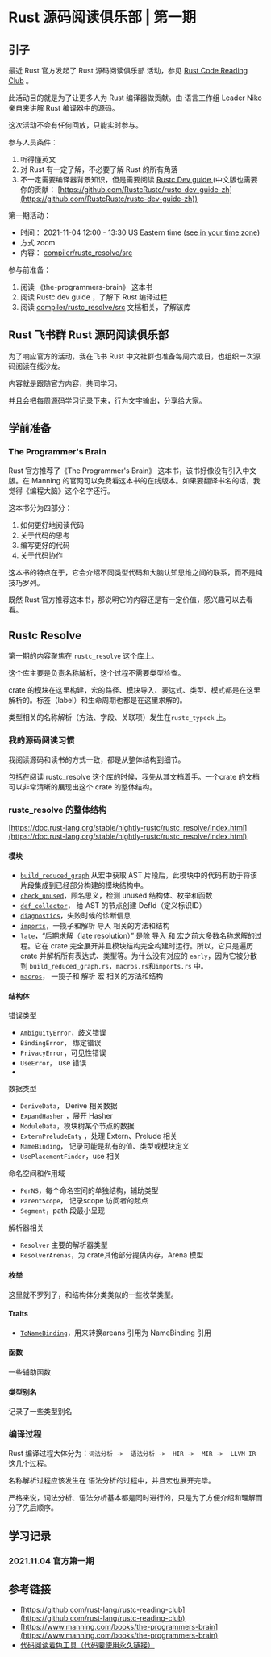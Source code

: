 # Rust 源码阅读俱乐部 | 第一期



## 引子

最近 Rust 官方发起了 Rust 源码阅读俱乐部 活动，参见 [Rust Code Reading Club](https://mojosd.medium.com/rust-code-reading-club-8fe356287049) 。

此活动目的就是为了让更多人为  Rust 编译器做贡献。由 语言工作组 Leader Niko 亲自来讲解 Rust 编译器中的源码。

这次活动不会有任何回放，只能实时参与。

参与人员条件：

1. 听得懂英文
2. 对 Rust 有一定了解，不必要了解 Rust 的所有角落
3. 不一定需要编译器背景知识，但是需要阅读 [Rustc Dev guide ](https://rustc-dev-guide.rust-lang.org/)  (中文版也需要你的贡献： [https://github.com/RustcRustc/rustc-dev-guide-zh](https://github.com/RustcRustc/rustc-dev-guide-zh))

第一期活动：

- 时间： 2021-11-04 12:00 - 13:30 US Eastern time ([see in your time zone](https://everytimezone.com/s/a287d2e5))
- 方式 zoom
- 内容： [compiler/rustc_resolve/src](https://github.com/rust-lang/rust/tree/master/compiler/rustc_resolve/src) 

参与前准备：

1. 阅读 《the-programmers-brain》 这本书
2. 阅读 Rustc dev guide ，了解下 Rust 编译过程
3. 阅读 [compiler/rustc_resolve/src](https://github.com/rust-lang/rust/tree/master/compiler/rustc_resolve/src)  文档相关，了解该库



##  Rust 飞书群 Rust 源码阅读俱乐部

为了响应官方的活动，我在飞书 Rust 中文社群也准备每周六或日，也组织一次源码阅读在线沙龙。

内容就是跟随官方内容，共同学习。

并且会把每周源码学习记录下来，行为文字输出，分享给大家。



## 学前准备



### The Programmer's Brain

Rust 官方推荐了《The Programmer's Brain》 这本书，该书好像没有引入中文版。在 Manning 的官网可以免费看这本书的在线版本。如果要翻译书名的话，我觉得《编程大脑》这个名字还行。

这本书分为四部分：

1. 如何更好地阅读代码
2. 关于代码的思考
3. 编写更好的代码
4. 关于代码协作

这本书的特点在于，它会介绍不同类型代码和大脑认知思维之间的联系，而不是纯技巧罗列。

既然 Rust 官方推荐这本书，那说明它的内容还是有一定价值，感兴趣可以去看看。



## Rustc Resolve 

第一期的内容聚焦在 `rustc_resolve` 这个库上。

这个库主要是负责名称解析，这个过程不需要类型检查。

crate 的模块在这里构建，宏的路径、模块导入、表达式、类型、模式都是在这里解析的。标签（label）和生命周期也都是在这里求解的。

类型相关的名称解析（方法、字段、关联项）发生在`rustc_typeck` 上。

### 我的源码阅读习惯

我阅读源码和读书的方式一致，都是从整体结构到细节。

包括在阅读 rustc_resolve 这个库的时候，我先从其文档着手。一个crate 的文档可以非常清晰的展现出这个 crate 的整体结构。

### rustc_resolve  的整体结构

[https://doc.rust-lang.org/stable/nightly-rustc/rustc_resolve/index.html](https://doc.rust-lang.org/stable/nightly-rustc/rustc_resolve/index.html)

#### 模块

- [`build_reduced_graph`](https://doc.rust-lang.org/stable/nightly-rustc/rustc_resolve/build_reduced_graph/index.html)  从宏中获取 AST 片段后，此模块中的代码有助于将该片段集成到已经部分构建的模块结构中。
- [`check_unused`](https://doc.rust-lang.org/stable/nightly-rustc/rustc_resolve/check_unused/index.html)，顾名思义，检测 unused 结构体、枚举和函数
- [`def_collector`](https://doc.rust-lang.org/stable/nightly-rustc/rustc_resolve/def_collector/index.html)， 给 AST 的节点创建 DefId（定义标识ID）
- [`diagnostics`](https://doc.rust-lang.org/stable/nightly-rustc/rustc_resolve/diagnostics/index.html)，失败时候的诊断信息
- [`imports`](https://doc.rust-lang.org/stable/nightly-rustc/rustc_resolve/imports/index.html)，一揽子和解析 导入 相关的方法和结构
- [`late`](https://doc.rust-lang.org/stable/nightly-rustc/rustc_resolve/late/index.html)，“后期求解（late resolution）”  是除 导入 和 宏之前大多数名称求解的过程。它在 crate 完全展开并且模块结构完全构建时运行。所以，它只是遍历crate 并解析所有表达式、类型等。为什么没有对应的 `early`，因为它被分散到  `build_reduced_graph.rs`，`macros.rs`和`imports.rs` 中。
- [`macros`](https://doc.rust-lang.org/stable/nightly-rustc/rustc_resolve/macros/index.html)， 一揽子和 解析 宏 相关的方法和结构

#### 结构体

错误类型

- `AmbiguityError`，歧义错误
- `BindingError`， 绑定错误
- `PrivacyError`，可见性错误
- `UseError`， use 错误
- 

数据类型

- `DeriveData`， Derive 相关数据
- `ExpandHasher` ，展开 Hasher
- `ModuleData`，模块树某个节点的数据
- `ExternPreludeEnty` ，处理 Extern、Prelude 相关
- `NameBinding`， 记录可能是私有的值、类型或模块定义
- `UsePlacementFinder`，use 相关

命名空间和作用域

- `PerNS`，每个命名空间的单独结构，辅助类型
- `ParentScope`， 记录scope 访问者的起点
- `Segment`，path 段最小呈现

解析器相关

- `Resolver` 主要的解析器类型
- `ResolverArenas`，为 crate其他部分提供内存，Arena 模型

#### 枚举

这里就不罗列了，和结构体分类类似的一些枚举类型。

#### Traits

- [`ToNameBinding`](https://doc.rust-lang.org/stable/nightly-rustc/rustc_resolve/trait.ToNameBinding.html)，用来转换areans 引用为 NameBinding 引用

#### 函数

 一些辅助函数

#### 类型别名

记录了一些类型别名



### 编译过程

Rust 编译过程大体分为：`词法分析 ->  语法分析 ->  HIR ->  MIR ->  LLVM IR` 这几个过程。

名称解析过程应该发生在 语法分析的过程中，并且宏也展开完毕。 

严格来说，词法分析、语法分析基本都是同时进行的，只是为了方便介绍和理解而分了先后顺序。



## 学习记录

### 2021.11.04 官方第一期



































## 参考链接

- [https://github.com/rust-lang/rustc-reading-club](https://github.com/rust-lang/rustc-reading-club) 
- [https://www.manning.com/books/the-programmers-brain](https://www.manning.com/books/the-programmers-brain)
- [代码阅读着色工具（代码要使用永久链接）](https://annotate.code-reading.org/#/)